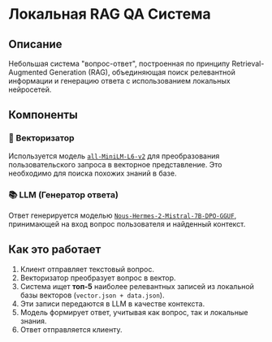 # Локальная RAG QA Система

## Описание

Небольшая система "вопрос-ответ", построенная по принципу Retrieval-Augmented Generation (RAG), объединяющая поиск релевантной информации и генерацию ответа с использованием локальных нейросетей.

## Компоненты

### 🧠 Векторизатор

Используется модель [`all-MiniLM-L6-v2`](https://huggingface.co/sentence-transformers/all-MiniLM-L6-v2) для преобразования пользовательского запроса в векторное представление. Это необходимо для поиска похожих знаний в базе.

### 📚 LLM (Генератор ответа)

Ответ генерируется моделью [`Nous-Hermes-2-Mistral-7B-DPO-GGUF`](https://huggingface.co/NousResearch/Nous-Hermes-2-Mistral-7B-DPO-GGUF), принимающей на вход вопрос пользователя и найденный контекст.

## Как это работает

1. Клиент отправляет текстовый вопрос.
2. Векторизатор преобразует вопрос в вектор.
3. Система ищет **топ-5** наиболее релевантных записей из локальной базы векторов (`vector.json + data.json`).
4. Эти записи передаются в LLM в качестве контекста.
5. Модель формирует ответ, учитывая как вопрос, так и локальные знания.
6. Ответ отправляется клиенту.
